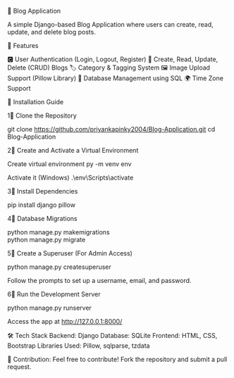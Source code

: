 📝 Blog Application

A simple Django-based Blog Application where users can create, read, update, and delete blog posts.

📌 Features

🅲️ User Authentication (Login, Logout, Register)
📰 Create, Read, Update, Delete (CRUD) Blogs
🏷️ Category & Tagging System
🖼️ Image Upload Support (Pillow Library)
💃 Database Management using SQL
🌍 Time Zone Support

🚀 Installation Guide

1⃣ Clone the Repository

git clone https://github.com/priyankapinky2004/Blog-Application.git
cd Blog-Application

2⃣ Create and Activate a Virtual Environment

Create virtual environment
py -m venv env  

Activate it (Windows)
.\env\Scripts\activate  

3⃣ Install Dependencies

pip install django pillow

4⃣ Database Migrations

python manage.py makemigrations  
python manage.py migrate  

5⃣ Create a Superuser (For Admin Access)

python manage.py createsuperuser  

Follow the prompts to set up a username, email, and password.

6⃣ Run the Development Server

python manage.py runserver  

Access the app at http://127.0.0.1:8000/


🛠️ Tech Stack
Backend: Django
Database: SQLite
Frontend: HTML, CSS, Bootstrap
Libraries Used: Pillow, sqlparse, tzdata

👥 Contribution:
Feel free to contribute! Fork the repository and submit a pull request.
